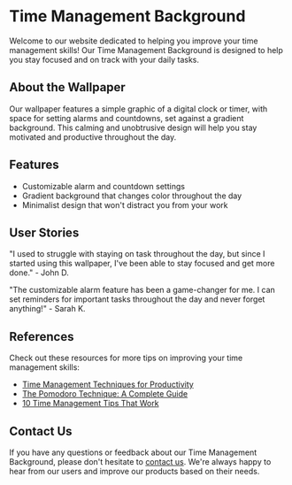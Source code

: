 <!--font:Montserrat-->

# Time Management Background

Welcome to our website dedicated to helping you improve your time management skills! Our Time Management Background is designed to help you stay focused and on track with your daily tasks. 

## About the Wallpaper

Our wallpaper features a simple graphic of a digital clock or timer, with space for setting alarms and countdowns, set against a gradient background. This calming and unobtrusive design will help you stay motivated and productive throughout the day.

## Features

- Customizable alarm and countdown settings
- Gradient background that changes color throughout the day
- Minimalist design that won't distract you from your work

## User Stories

"I used to struggle with staying on task throughout the day, but since I started using this wallpaper, I've been able to stay focused and get more done." - John D.

"The customizable alarm feature has been a game-changer for me. I can set reminders for important tasks throughout the day and never forget anything!" - Sarah K.

## References

Check out these resources for more tips on improving your time management skills:

- [Time Management Techniques for Productivity](#)
- [The Pomodoro Technique: A Complete Guide](#)
- [10 Time Management Tips That Work](#)

## Contact Us

If you have any questions or feedback about our Time Management Background, please don't hesitate to [contact us](#). We're always happy to hear from our users and improve our products based on their needs.

<!--

Write me content for website with wallpaper which alt text is:

"A wallpaper featuring a simple graphic of a digital clock or timer, with space for setting alarms and countdowns, set against a gradient background."

The name/title of the page should not be 1:1 copy of the alt text but rather a real content of the website which is using this wallpaper.

- Use markdown format 
- Start with heading
- Heading should be short and concise
- The content should look like a real website 
- The website should not be about the wallpaper, wallpaper is just a related background
- Heading should be contain work "wallpaper" or "background"
- Include real sections like references, contact, user stories, etc. use things relevant to the page purpose.
- Feel free to use structure like headings, bullets, numbering, blockquotes, paragraphs, horizontal lines, etc.
- You can use formatting like bold or _italic_
- You can include UTF-8 emojis
- Links should be only #hash anchors (and you can refer to the document itself)
- Do not include images


---


# Time Management Background

Welcome to our website dedicated to helping you improve your time management skills! Our Time Management Background is designed to help you stay focused and on track with your daily tasks. 

## About the Wallpaper

Our wallpaper features a simple graphic of a digital clock or timer, with space for setting alarms and countdowns, set against a gradient background. This calming and unobtrusive design will help you stay motivated and productive throughout the day.

## Features

- Customizable alarm and countdown settings
- Gradient background that changes color throughout the day
- Minimalist design that won't distract you from your work

## User Stories

"I used to struggle with staying on task throughout the day, but since I started using this wallpaper, I've been able to stay focused and get more done." - John D.

"The customizable alarm feature has been a game-changer for me. I can set reminders for important tasks throughout the day and never forget anything!" - Sarah K.

## References

Check out these resources for more tips on improving your time management skills:

- [Time Management Techniques for Productivity](#)
- [The Pomodoro Technique: A Complete Guide](#)
- [10 Time Management Tips That Work](#)

## Contact Us

If you have any questions or feedback about our Time Management Background, please don't hesitate to [contact us](#). We're always happy to hear from our users and improve our products based on their needs.


---


Write me a Google font which is best fitting for the website.

Pick from the list:
- Lobster
- Poppins
- Playfair Display
- Roboto
- Orbitron
- Great Vibes
- IBM Plex Sans
- Futura
- Lato
- Alegreya
- Open Sans
- Barlow Condensed
- Montserrat
- Inter
- Dancing Script
- Exo 2
- Raleway


Write just the font name nothing else.


---


Montserrat

-->
